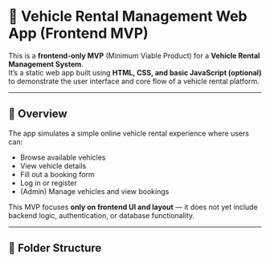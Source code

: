 # 🚗 Vehicle Rental Management Web App (Frontend MVP)

This is a **frontend-only MVP** (Minimum Viable Product) for a **Vehicle Rental Management System**.  
It’s a static web app built using **HTML, CSS, and basic JavaScript (optional)** to demonstrate the user interface and core flow of a vehicle rental platform.

---

## 📖 Overview

The app simulates a simple online vehicle rental experience where users can:

- Browse available vehicles  
- View vehicle details  
- Fill out a booking form  
- Log in or register  
- (Admin) Manage vehicles and view bookings  

This MVP focuses **only on frontend UI and layout** — it does not yet include backend logic, authentication, or database functionality.  

---

## 🧱 Folder Structure

